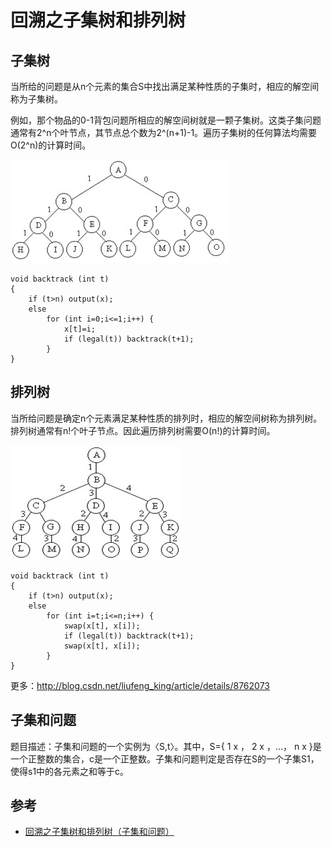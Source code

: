 # 回溯之子集树和排列树

## 子集树

当所给的问题是从n个元素的集合S中找出满足某种性质的子集时，相应的解空间称为子集树。

例如，那个物品的0-1背包问题所相应的解空间树就是一颗子集树。这类子集问题通常有2^n个叶节点，其节点总个数为2^(n+1)-1。遍历子集树的任何算法均需要O(2^n)的计算时间。


![](../images/子集树-1.jpg)



```
void backtrack (int t)
{
    if (t>n) output(x);
    else
        for (int i=0;i<=1;i++) {
            x[t]=i;
            if (legal(t)) backtrack(t+1);
        }
}
```

## 排列树
当所给问题是确定n个元素满足某种性质的排列时，相应的解空间树称为排列树。排列树通常有n!个叶子节点。因此遍历排列树需要O(n!)的计算时间。

![](../images/排列树-1.jpg)


```
void backtrack (int t)
{
    if (t>n) output(x);
    else
        for (int i=t;i<=n;i++) {
            swap(x[t], x[i]);
            if (legal(t)) backtrack(t+1);
            swap(x[t], x[i]);
        }
}
```

更多：http://blog.csdn.net/liufeng_king/article/details/8762073

##  子集和问题

题目描述：子集和问题的一个实例为〈S,t〉。其中，S={ 1 x ， 2 x ，…， n x }是一个正整数的集合，c是一个正整数。子集和问题判定是否存在S的一个子集S1，使得s1中的各元素之和等于c。

## 参考

- [回溯之子集树和排列树（子集和问题）](http://www.cnblogs.com/youxin/p/4316325.html)
